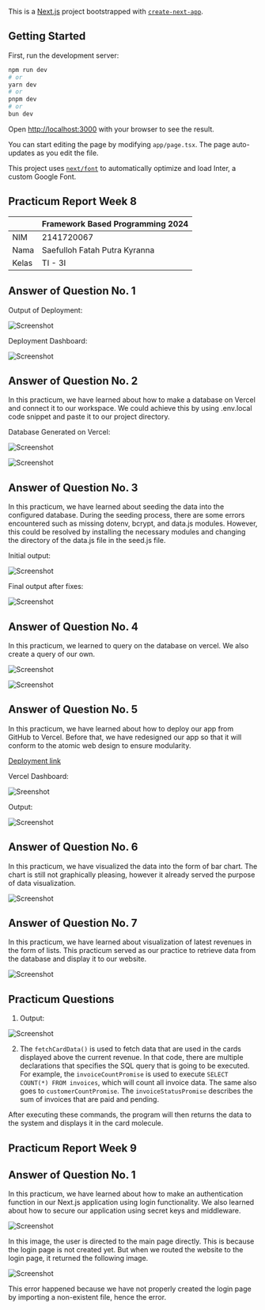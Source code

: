 This is a [Next.js](https://nextjs.org/) project bootstrapped with [`create-next-app`](https://github.com/vercel/next.js/tree/canary/packages/create-next-app).

## Getting Started

First, run the development server:

```bash
npm run dev
# or
yarn dev
# or
pnpm dev
# or
bun dev
```

Open [http://localhost:3000](http://localhost:3000) with your browser to see the result.

You can start editing the page by modifying `app/page.tsx`. The page auto-updates as you edit the file.

This project uses [`next/font`](https://nextjs.org/docs/basic-features/font-optimization) to automatically optimize and load Inter, a custom Google Font.

## Practicum Report Week 8

|  | Framework Based Programming 2024 |
|--|--|
| NIM |  2141720067|
| Nama |  Saefulloh Fatah Putra Kyranna |
| Kelas | TI - 3I |

## Answer of Question No. 1

Output of Deployment: 

![Screenshot](assets/01.png)

Deployment Dashboard: 

![Screenshot](assets/02.png)

## Answer of Question No. 2

In this practicum, we have learned about how to make a database on Vercel and connect it to our workspace. We could achieve this by using .env.local code snippet and paste it to our project directory. 

Database Generated on Vercel: 

![Screenshot](assets/03.png)

![Screenshot](assets/04.png)

## Answer of Question No. 3

In this practicum, we have learned about seeding the data into the configured database. During the seeding process, there are some errors encountered such as missing dotenv, bcrypt, and data.js modules. However, this could be resolved by installing the necessary modules and changing the directory of the data.js file in the seed.js file. 

Initial output: 

![Screenshot](assets/05.png)

Final output after fixes: 

![Screenshot](assets/06.png)

## Answer of Question No. 4

In this practicum, we learned to query on the database on vercel. We also create a query of our own. 

![Screenshot](assets/07.png)

![Screenshot](assets/08.png)

## Answer of Question No. 5

In this practicum, we have learned about how to deploy our app from GitHub to Vercel. Before that, we have redesigned our app so that it will conform to the atomic web design to ensure modularity. 

[Deployment link](https://nextjs-dashboard-wine-theta-81.vercel.app/)

Vercel Dashboard: 

![Sreenshot](assets/09.png)

Output: 

![Screenshot](assets/10.png)

## Answer of Question No. 6

In this practicum, we have visualized the data into the form of bar chart. The chart is still not graphically pleasing, however it already served the purpose of data visualization. 

![Screenshot](assets/11.png)

## Answer of Question No. 7

In this practicum, we have learned about visualization of latest revenues in the form of lists. This practicum served as our practice to retrieve data from the database and display it to our website. 

![Screenshot](assets/12.png)

## Practicum Questions

1. Output: 

![Screenshot](assets/13.png)

2. The `fetchCardData()` is used to fetch data that are used in the cards displayed above the current revenue. In that code, there are multiple declarations that specifies the SQL query that is going to be executed. For example, the `invoiceCountPromise` is used to execute `SELECT COUNT(*) FROM invoices`, which will count all invoice data. The same also goes to `customerCountPromise`. The `invoiceStatusPromise` describes the sum of invoices that are paid and pending.

After executing these commands, the program will then returns the data to the system and displays it in the card molecule. 


## Practicum Report Week 9

## Answer of Question No. 1

In this practicum, we have learned about how to make an authentication function in our Next.js application using login functionality. We also learned about how to secure our application using secret keys and middleware. 

![Screenshot](assets/14.png)

In this image, the user is directed to the main page directly. This is because the login page is not created yet. But when we routed the website to the login page, it returned the following image. 

![Screenshot](assets/15.png)

This error happened because we have not properly created the login page by importing a non-existent file, hence the error. 